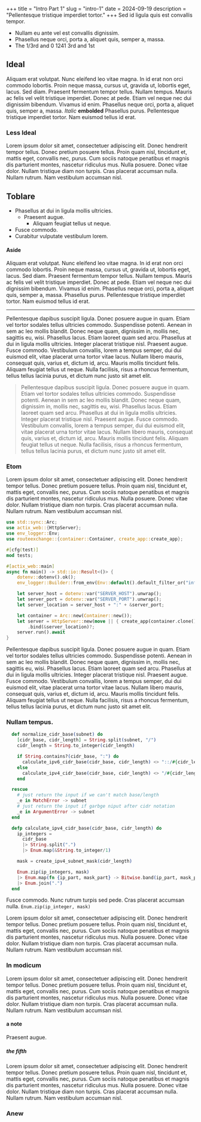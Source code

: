 +++
title = "Intro Part 1"
slug = "intro-1"
date = 2024-09-19
description = "Pellentesque tristique imperdiet tortor."
+++
Sed id ligula quis est convallis tempor.

* Nullam eu ante vel est convallis dignissim.
* Phasellus neque orci, porta a, aliquet quis, semper a, massa.
* The 1/3rd and 0 1241 3rd and 1st

## Ideal

Aliquam erat volutpat.  Nunc eleifend leo vitae magna.  In id erat non orci commodo lobortis.  Proin neque massa, cursus ut, gravida ut, lobortis eget, lacus.  Sed diam.  Praesent fermentum tempor tellus.  Nullam tempus.  Mauris ac felis vel velit tristique imperdiet.  Donec at pede.  Etiam vel neque nec dui dignissim bibendum.  Vivamus id enim.  Phasellus neque orci, porta a, aliquet quis, semper a, massa.  *Italic* **embolded** Phasellus purus.  Pellentesque tristique imperdiet tortor.  Nam euismod tellus id erat.

### Less Ideal
Lorem ipsum dolor sit amet, consectetuer adipiscing elit.  Donec hendrerit tempor tellus.  Donec pretium posuere tellus.  Proin quam nisl, tincidunt et, mattis eget, convallis nec, purus.  Cum sociis natoque penatibus et magnis dis parturient montes, nascetur ridiculus mus.  Nulla posuere.  Donec vitae dolor.  Nullam tristique diam non turpis.  Cras placerat accumsan nulla.  Nullam rutrum.  Nam vestibulum accumsan nisl.

## Toblare
* Phasellus at dui in ligula mollis ultricies.
  * Praesent augue.
	* Aliquam feugiat tellus ut neque.
* Fusce commodo.
* Curabitur vulputate vestibulum lorem.


#### Aside
Aliquam erat volutpat.  Nunc eleifend leo vitae magna.  In id erat non orci commodo lobortis.  Proin neque massa, cursus ut, gravida ut, lobortis eget, lacus.  Sed diam.  Praesent fermentum tempor tellus.  Nullam tempus.  Mauris ac felis vel velit tristique imperdiet.  Donec at pede.  Etiam vel neque nec dui dignissim bibendum.  Vivamus id enim.  Phasellus neque orci, porta a, aliquet quis, semper a, massa.  Phasellus purus.  Pellentesque tristique imperdiet tortor.  Nam euismod tellus id erat.

---

Pellentesque dapibus suscipit ligula.  Donec posuere augue in quam.  Etiam vel tortor sodales tellus ultricies commodo.  Suspendisse potenti.  Aenean in sem ac leo mollis blandit.  Donec neque quam, dignissim in, mollis nec, sagittis eu, wisi.  Phasellus lacus.  Etiam laoreet quam sed arcu.  Phasellus at dui in ligula mollis ultricies.  Integer placerat tristique nisl.  Praesent augue.  Fusce commodo.  Vestibulum convallis, lorem a tempus semper, dui dui euismod elit, vitae placerat urna tortor vitae lacus.  Nullam libero mauris, consequat quis, varius et, dictum id, arcu.  Mauris mollis tincidunt felis.  Aliquam feugiat tellus ut neque.  Nulla facilisis, risus a rhoncus fermentum, tellus tellus lacinia purus, et dictum nunc justo sit amet elit.

> Pellentesque dapibus suscipit ligula.  Donec posuere augue in quam.
> Etiam vel tortor sodales tellus ultricies commodo.  Suspendisse potenti.  Aenean in sem ac leo mollis blandit.  Donec neque quam, dignissim in, mollis nec, sagittis eu, wisi.  Phasellus lacus.  Etiam laoreet quam sed arcu.  Phasellus at dui in ligula mollis ultricies.  Integer placerat tristique nisl.  Praesent augue.  Fusce commodo.  Vestibulum convallis, lorem a tempus semper, dui dui euismod elit, vitae placerat urna tortor vitae lacus.  Nullam libero mauris, consequat quis, varius et, dictum id, arcu.  Mauris mollis tincidunt felis.  Aliquam feugiat tellus ut neque.  Nulla facilisis, risus a rhoncus fermentum, tellus tellus lacinia purus, et dictum nunc justo sit amet elit.


### Etom

Lorem ipsum dolor sit amet, consectetuer adipiscing elit.  Donec hendrerit tempor tellus.  Donec pretium posuere tellus.  Proin quam nisl, tincidunt et, mattis eget, convallis nec, purus.  Cum sociis natoque penatibus et magnis dis parturient montes, nascetur ridiculus mus.  Nulla posuere.  Donec vitae dolor.  Nullam tristique diam non turpis.  Cras placerat accumsan nulla.  Nullam rutrum.  Nam vestibulum accumsan nisl.

```rust
use std::sync::Arc;
use actix_web::{HttpServer};
use env_logger::Env;
use routeexchange::{container::Container, create_app::create_app};

#[cfg(test)]
mod tests;

#[actix_web::main]
async fn main() -> std::io::Result<()> {
	dotenv::dotenv().ok();
	env_logger::Builder::from_env(Env::default().default_filter_or("info")).init();

	let server_host = dotenv::var("SERVER_HOST").unwrap();
	let server_port = dotenv::var("SERVER_PORT").unwrap();
	let server_location = server_host + ":" + &server_port;

    let container = Arc::new(Container::new());
    let server = HttpServer::new(move || { create_app(container.clone()) })
		.bind(&server_location)?;
    server.run().await
}
```

Pellentesque dapibus suscipit ligula.  Donec posuere augue in quam.  Etiam vel tortor sodales tellus ultricies commodo.  Suspendisse potenti.  Aenean in sem ac leo mollis blandit.  Donec neque quam, dignissim in, mollis nec, sagittis eu, wisi.  Phasellus lacus.  Etiam laoreet quam sed arcu.  Phasellus at dui in ligula mollis ultricies.  Integer placerat tristique nisl.  Praesent augue.  Fusce commodo.  Vestibulum convallis, lorem a tempus semper, dui dui euismod elit, vitae placerat urna tortor vitae lacus.  Nullam libero mauris, consequat quis, varius et, dictum id, arcu.  Mauris mollis tincidunt felis.  Aliquam feugiat tellus ut neque.  Nulla facilisis, risus a rhoncus fermentum, tellus tellus lacinia purus, et dictum nunc justo sit amet elit.

### Nullam tempus.

```elixir
  def normalize_cidr_base(subnet) do
    [cidr_base, cidr_length] = String.split(subnet, "/")
    cidr_length = String.to_integer(cidr_length)

    if String.contains?(cidr_base, ":") do
      calculate_ipv6_cidr_base(cidr_base, cidr_length) <> "::/#{cidr_length}"
    else
      calculate_ipv4_cidr_base(cidr_base, cidr_length) <> "/#{cidr_length}"
    end

  rescue
	# just return the input if we can't match base/length
	_e in MatchError -> subnet
	# just return the input if garbge niput after cidr notation
    _e in ArgumentError -> subnet
  end

  defp calculate_ipv4_cidr_base(cidr_base, cidr_length) do
    ip_integers =
	  cidr_base
	  |> String.split(".")
	  |> Enum.map(&String.to_integer/1)

    mask = create_ipv4_subnet_mask(cidr_length)

    Enum.zip(ip_integers, mask)
    |> Enum.map(fn {ip_part, mask_part} -> Bitwise.band(ip_part, mask_part) end)
    |> Enum.join(".")
  end
```

Fusce commodo. Nunc rutrum turpis sed pede.  Cras placerat accumsan nulla. `Enum.zip(ip_integer, mask)`

Lorem ipsum dolor sit amet, consectetuer adipiscing elit.  Donec hendrerit tempor tellus.  Donec pretium posuere tellus.  Proin quam nisl, tincidunt et, mattis eget, convallis nec, purus.  Cum sociis natoque penatibus et magnis dis parturient montes, nascetur ridiculus mus.  Nulla posuere.  Donec vitae dolor.  Nullam tristique diam non turpis.  Cras placerat accumsan nulla.  Nullam rutrum.  Nam vestibulum accumsan nisl.



### In modicum
Lorem ipsum dolor sit amet, consectetuer adipiscing elit.  Donec hendrerit tempor tellus.  Donec pretium posuere tellus.  Proin quam nisl, tincidunt et, mattis eget, convallis nec, purus.  Cum sociis natoque penatibus et magnis dis parturient montes, nascetur ridiculus mus.  Nulla posuere.  Donec vitae dolor.  Nullam tristique diam non turpis.  Cras placerat accumsan nulla.  Nullam rutrum.  Nam vestibulum accumsan nisl.

#### a note
Praesent augue.

##### the fifth
Lorem ipsum dolor sit amet, consectetuer adipiscing elit.  Donec hendrerit tempor tellus.  Donec pretium posuere tellus.  Proin quam nisl, tincidunt et, mattis eget, convallis nec, purus.  Cum sociis natoque penatibus et magnis dis parturient montes, nascetur ridiculus mus.  Nulla posuere.  Donec vitae dolor.  Nullam tristique diam non turpis.  Cras placerat accumsan nulla.  Nullam rutrum.  Nam vestibulum accumsan nisl.

### Anew
